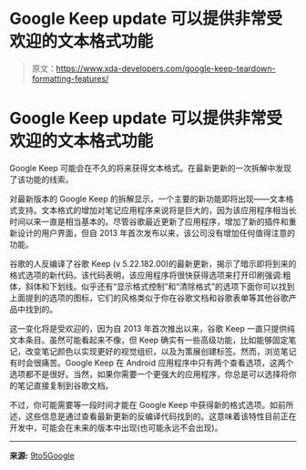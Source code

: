 # Google Keep update 可以提供非常受欢迎的文本格式功能

> 原文：<https://www.xda-developers.com/google-keep-teardown-formatting-features/>

# Google Keep update 可以提供非常受欢迎的文本格式功能

Google Keep 可能会在不久的将来获得文本格式。在最新更新的一次拆解中发现了该功能的线索。

对最新版本的 Google Keep 的拆解显示，一个主要的新功能即将出现——文本格式支持。文本格式的增加对笔记应用程序来说将是巨大的，因为该应用程序相当长时间以来一直是相当基本的。尽管谷歌最近更新了应用程序，增加了新的插件和重新设计的用户界面，但自 2013 年首次发布以来，该公司没有增加任何值得注意的功能。

谷歌的人反编译了谷歌 Keep (v 5.22.182.00)的最新更新，揭示了暗示即将到来的格式选项的新代码。该代码表明，该应用程序将很快获得选项来打开印刷强调:粗体，斜体和下划线。似乎还有“显示格式控制”和“清除格式”的选项下面你可以找到上面提到的选项的图标，它们的风格类似于你在谷歌文档和谷歌表单等其他谷歌产品中找到的。

这一变化将是受欢迎的，因为自 2013 年首次推出以来，谷歌 Keep 一直只提供纯文本条目。虽然可能看起来不像，但 Keep 确实有一些高级功能，比如能够固定笔记，改变笔记颜色以实现更好的视觉组织，以及为策展创建标签。然而，浏览笔记有时会很痛苦。Google Keep 在 Android 应用程序中只有两个查看选项，这两个选项都不是很好。当然，如果你需要一个更强大的应用程序，你总是可以选择将你的笔记直接复制到谷歌文档。

不过，你可能需要等一段时间才能在 Google Keep 中获得新的格式选项。如前所述，这些信息是通过查看最新更新的反编译代码找到的。这意味着该特性目前正在开发中，可能会在未来的版本中出现(也可能永远不会出现)。

* * *

**来源:** [9to5Google](https://9to5google.com/2022/05/11/google-keep-text-formatting/)